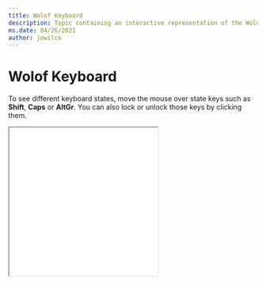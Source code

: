 ```yaml
--- 
title: Wolof Keyboard 
description: Topic containing an interactive representation of the Wolof Keyboard 
ms.date: 04/26/2021 
author: jowilco 
--- 
```

 
# Wolof Keyboard 
 
To see different keyboard states, move the mouse over state keys such as **Shift**, **Caps** or **AltGr**. You can also lock or unlock those keys by clicking them. 
 
<iframe src="kbdwol.html" height="300"></iframe> 
